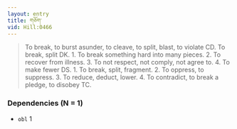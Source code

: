 ```yaml
---
layout: entry
title: གཅོག་
vid: Hill:0466
---
```

> To break, to burst asunder, to cleave, to split, blast, to violate CD\. To break, split DK\. 1\. To break something hard into many pieces\. 2\. To recover from illness\. 3\. To not respect, not comply, not agree to\. 4\. To make fewer DS\. 1\. To break, split, fragment\. 2\. To oppress, to suppress\. 3\. To reduce, deduct, lower\. 4\. To contradict, to break a pledge, to disobey TC\.


### Dependencies (N = 1)
* `obl` 1
